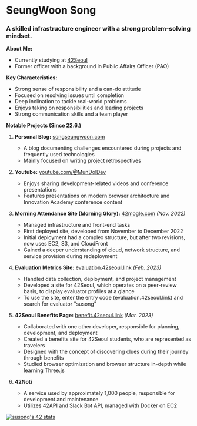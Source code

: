 # SeungWoon Song

### A skilled infrastructure engineer with a strong problem-solving mindset.

**About Me:**
- Currently studying at [42Seoul](https://42seoul.kr)
- Former officer with a background in Public Affairs Officer (PAO)

**Key Characteristics:**
- Strong sense of responsibility and a can-do attitude
- Focused on resolving issues until completion
- Deep inclination to tackle real-world problems
- Enjoys taking on responsibilities and leading projects
- Strong communication skills and a team player

**Notable Projects (Since 22.6.)**

1. **Personal Blog:** [songseungwoon.com](https://songseungwoon.com)
    - A blog documenting challenges encountered during projects and frequently used technologies
    - Mainly focused on writing project retrospectives

2. **Youtube:** [youtube.com/@MunDolDev](https://www.youtube.com/@MunDolDev)
    - Enjoys sharing development-related videos and conference presentations
    - Features presentations on modern browser architecture and Innovation Academy conference content

3. **Morning Attendance Site (Morning Glory):** [42mogle.com](https://42mogle.com) _(Nov. 2022)_
    - Managed infrastructure and front-end tasks
    - First deployed site, developed from November to December 2022
    - Initial deployment had a complex structure, but after two revisions, now uses EC2, S3, and CloudFront
    - Gained a deeper understanding of cloud, network structure, and service provision during redeployment

4. **Evaluation Metrics Site:** [evaluation.42seoul.link](https://evaluation.42seoul.link) _(Feb. 2023)_
    - Handled data collection, deployment, and project management
    - Developed a site for 42Seoul, which operates on a peer-review basis, to display evaluator profiles at a glance
    - To use the site, enter the entry code (evaluation.42seoul.link) and search for evaluator "susong"

5. **42Seoul Benefits Page:** [benefit.42seoul.link](https://benefit.42seoul.link) _(Mar. 2023)_
    - Collaborated with one other developer, responsible for planning, development, and deployment
    - Created a benefits site for 42Seoul students, who are represented as travelers
    - Designed with the concept of discovering clues during their journey through benefits
    - Studied browser optimization and browser structure in-depth while learning Three.js

6. **42Noti**
    - A service used by approximately 1,000 people, responsible for development and maintenance
    - Utilizes 42API and Slack Bot API, managed with Docker on EC2

[![susong's 42 stats](https://badge42.vercel.app/api/v2/clgke6p0c002508mazzy1b7ui/stats?cursusId=21&coalitionId=86)](https://github.com/JaeSeoKim/badge42)

